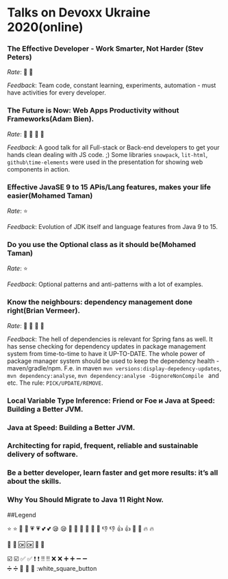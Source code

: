 # Talks on Devoxx Ukraine 2020(online)

### The Effective Developer - Work Smarter, Not Harder (Stev Peters)
*Rate*: 🌟 :star2:

*Feedback*:
Team code, constant learning, experiments, automation - must have activities for every developer.


### The Future is Now: Web Apps Productivity without Frameworks(Adam Bien).
*Rate*: 🌟 :star2: 💪 :muscle:

*Feedback*:
A good talk for all Full-stack or Back-end developers to get your hands clean dealing with JS code. ;) 
Some libraries `snowpack`, `lit-html`, `github\time-elements` were used in the presentation for showing web components in action.


### Effective JavaSE 9 to 15 APis/Lang features, makes your life easier(Mohamed Taman)
*Rate*: :star:

*Feedback*:
Evolution of JDK itself and language features from Java 9 to 15.


### Do you use the Optional class as it should be(Mohamed Taman)
*Rate*: :star:

*Feedback*:
Optional patterns and anti-patterns with a lot of examples.


### Know the neighbours: dependency management done right(Brian Vermeer).
*Rate*: 🌟 :star2: 💪 :muscle:

*Feedback*: 
The hell of dependencies is relevant for Spring fans as well. 
It has sense checking for dependency updates in package management system from time-to-time to have it UP-TO-DATE.
The whole power of package manager system should be used to keep the dependency health - maven/gradle/npm.
F.e. in maven `mvn versions:display-depedency-updates`, `mvn dependency:analyse`, `mvn dependency:analyse -DignoreNonCompile ` and etc.
The rule: `PICK/UPDATE/REMOVE`.     


### Local Variable Type Inference: Friend or Foe и Java at Speed: Building a Better JVM.


### Java at Speed: Building a Better JVM.


### Architecting for rapid, frequent, reliable and sustainable delivery of software.


### Be a better developer, learn faster and get more results: it’s all about the skills.


### Why You Should Migrate to Java 11 Right Now.



##Legend

⭐ :star:
🌟 :star2:
💗 :heartpulse:
💕 :two_hearts:
😪 :sleepy:
💪 :muscle:
🤘 :metal:
👏 :clap:
👎 :-1:
👍 :+1:
💩 :shit:
🔥 :fire:

🎦 :cinema:
🆗 :ok:
🔁 :repeat:

☑️ :ballot_box_with_check:
✅ :white_check_mark:
❗ :heavy_exclamation_mark:
‼️ :bangbang:
❌ :x:
➕ :heavy_plus_sign:	
➖ :heavy_minus_sign:	
➗ :heavy_division_sign:
🔲 :black_square_button:	
🔳 :white_square_button
